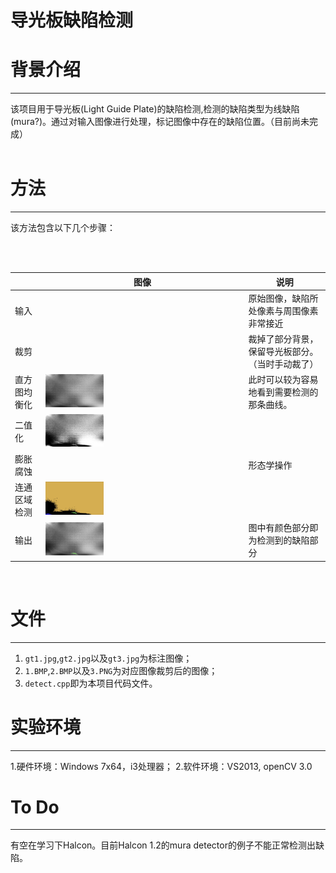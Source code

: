 # 导光板缺陷检测
# 背景介绍
------
该项目用于导光板(Light Guide Plate)的缺陷检测,检测的缺陷类型为线缺陷(mura?)。通过对输入图像进行处理，标记图像中存在的缺陷位置。（目前尚未完成）
<br><br>
# 方法
------
该方法包含以下几个步骤：
<br><br>
<table>
<thead><tr><th> </th><th>图像</th><th>说明</th></tr></thead>
        <tr>
            <td>输入</td>
            <td><a href=""><img width="100%" style="max-width: 30%;max-height:30%;" alt="" src="https://github.com/Liang-yc/lgp_mura_detector/blob/master/gt1.JPG" ></a></td>
            <td>原始图像，缺陷所处像素与周围像素非常接近</td>
        </tr>
 
 
 <tr>
<td>裁剪</td>
<td><img width="100%" style="max-width: 30%;max-height:30%;" alt="" src="https://github.com/Liang-yc/lgp_mura_detector/blob/master/1.jpg"></td>
<td>裁掉了部分背景，保留导光板部分。（当时手动裁了）</td>
</tr>

 <tr>
<td>直方图均衡化</td>
<td><img width="100%" style="max-width: 30%;max-height:30%;" alt="" src="https://github.com/Liang-yc/images4readme/blob/master/lgp_mura_detector/%E5%9D%87%E8%A1%A1%E5%8C%96.jpg"></td>
<td>此时可以较为容易地看到需要检测的那条曲线。</td>
</tr>

<tr>
<td>二值化</td>
<td><img width="100%" style="max-width: 30%;max-height:30%;" alt="" src="https://github.com/Liang-yc/images4readme/blob/master/lgp_mura_detector/%E4%BA%8C%E5%80%BC%E5%8C%96.jpg"></td>
<td></td>
</tr>

<tr>
<td>膨胀腐蚀</td>
<td><img width="100%" style="max-width: 30%;max-height:30%;" alt="" src="https://github.com/Liang-yc/images4readme/tree/master/lgp_mura_detector/膨胀腐蚀.jpg"></td>
<td>形态学操作</td>
</tr>

<tr>
<td>连通区域检测</td>
<td><img width="100%" style="max-width: 30%;max-height:30%;" alt="" src="https://github.com/Liang-yc/images4readme/blob/master/lgp_mura_detector/%E8%BF%9E%E9%80%9A%E5%9B%BE.jpg"></td>
<td></td>
</tr>

<tr>
<td>输出</td>
<td><img width="100%" style="max-width: 30%;max-height:30%;" alt="" src="https://github.com/Liang-yc/images4readme/blob/master/lgp_mura_detector/%E6%A3%80%E6%B5%8B%E7%BB%93%E6%9E%9C.jpg"></td>
<td>图中有颜色部分即为检测到的缺陷部分</td>
</tr>

</table>
<br>


# 文件
---------
1. `gt1.jpg`,`gt2.jpg`以及`gt3.jpg`为标注图像；
2. `1.BMP`,`2.BMP`以及`3.PNG`为对应图像裁剪后的图像；
3. `detect.cpp`即为本项目代码文件。

# 实验环境
-------
1.硬件环境：Windows 7x64，i3处理器；
2.软件环境：VS2013, openCV 3.0

# To Do
-------
有空在学习下Halcon。目前Halcon 1.2的mura detector的例子不能正常检测出缺陷。

